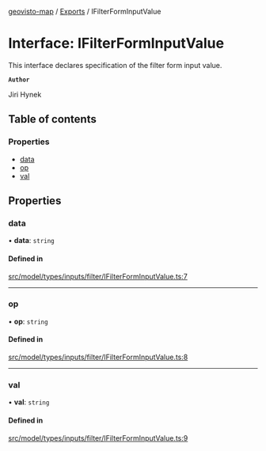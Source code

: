 [geovisto-map](../README.md) / [Exports](../modules.md) / IFilterFormInputValue

# Interface: IFilterFormInputValue

This interface declares specification of the filter form input value.

**`Author`**

Jiri Hynek

## Table of contents

### Properties

- [data](IFilterFormInputValue.md#data)
- [op](IFilterFormInputValue.md#op)
- [val](IFilterFormInputValue.md#val)

## Properties

### data

• **data**: `string`

#### Defined in

[src/model/types/inputs/filter/IFilterFormInputValue.ts:7](https://github.com/geovisto/geovisto-map/blob/e22d774889dbc28cc1ec62933ecf6bab6690f172/src/model/types/inputs/filter/IFilterFormInputValue.ts#L7)

___

### op

• **op**: `string`

#### Defined in

[src/model/types/inputs/filter/IFilterFormInputValue.ts:8](https://github.com/geovisto/geovisto-map/blob/e22d774889dbc28cc1ec62933ecf6bab6690f172/src/model/types/inputs/filter/IFilterFormInputValue.ts#L8)

___

### val

• **val**: `string`

#### Defined in

[src/model/types/inputs/filter/IFilterFormInputValue.ts:9](https://github.com/geovisto/geovisto-map/blob/e22d774889dbc28cc1ec62933ecf6bab6690f172/src/model/types/inputs/filter/IFilterFormInputValue.ts#L9)
